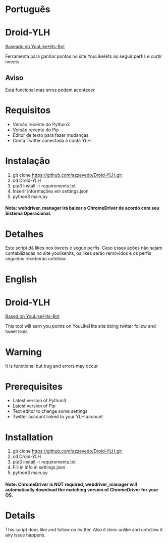 # Português
# Droid-YLH
[Baseado no YouLikeHits-Bot](https://github.com/i0Z3R0/YouLikeHits-Bot)

Ferramenta para ganhar pontos no site YouLikeHits ao seguir perfis e curtir tweets
## Aviso
Está funcional mas erros podem acontecer

# Requisitos
- Versão recente do Python3
- Versão recente do Pip
- Editor de texto para fazer mudanças
- Conta Twitter conectada à conta YLH

# Instalação
1. git clone https://github.com/azzevedo/Droid-YLH.git
2. cd Droid-YLH
3. pip3 install -r requirements.txt
4. Inserir informações em settings.json
5. python3 main.py
#### Nota: webdriver_manager irá baixar o ChromeDriver de acordo com seu Sistema Operacional.

# Detalhes
Este script dá likes nos tweets e segue perfis.
Caso essas ações não sejam contabilizadas no site youlikehits, os likes serão removidos e os perfis seguidos receberão unfollow



# English
# Droid-YLH
[Based on YouLikeHits-Bot](https://github.com/i0Z3R0/YouLikeHits-Bot)

This tool will earn you points on YouLikeHits site doing twitter follow and tweet likes
# Warning
It is functional but bug and errors may occur

# Prerequisites
- Latest version of Python3
- Latest version of Pip
- Text editor to change some settings
- Twitter account linked to your YLH account

# Installation
1. git clone https://github.com/azzevedo/Droid-YLH.git
2. cd Droid-YLH
3. pip3 install -r requirements.txt
4. Fill in info in settings.json
5. python3 main.py
#### Note: ChromeDriver is NOT required, webdriver_manager will automatically download the matching version of ChromeDriver for your OS.

# Details
This script does like and follow on twitter.
Also it does unlike and unfollow if any issue happens.
